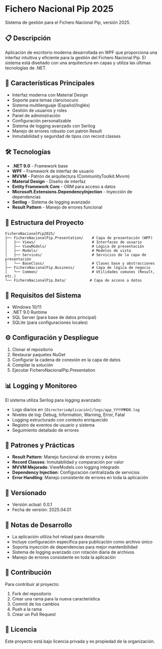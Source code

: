 # Fichero Nacional Pip 2025

Sistema de gestión para el Fichero Nacional Pip, versión 2025.

## 📋 Descripción

Aplicación de escritorio moderna desarrollada en WPF que proporciona una interfaz intuitiva y eficiente para la gestión del Fichero Nacional Pip. El sistema está diseñado con una arquitectura en capas y utiliza las últimas tecnologías de .NET.

## 🚀 Características Principales

- Interfaz moderna con Material Design
- Soporte para temas claro/oscuro
- Sistema multilenguaje (Español/Inglés)
- Gestión de usuarios y roles
- Panel de administración
- Configuración personalizable
- Sistema de logging avanzado con Serilog
- Manejo de errores robusto con patrón Result
- Inmutabilidad y seguridad de tipos con record classes

## 🛠️ Tecnologías

- **.NET 9.0** - Framework base
- **WPF** - Framework de interfaz de usuario
- **MVVM** - Patrón de arquitectura (CommunityToolkit.Mvvm)
- **Material Design** - Diseño de interfaz
- **Entity Framework Core** - ORM para acceso a datos
- **Microsoft.Extensions.DependencyInjection** - Inyección de dependencias
- **Serilog** - Sistema de logging avanzado
- **Result Pattern** - Manejo de errores funcional

## 📁 Estructura del Proyecto

```
FicheroNacionalPip2025/
├── FicheroNacionalPip.Presentation/    # Capa de presentación (WPF)
│   ├── Views/                          # Interfaces de usuario
│   ├── ViewModels/                     # Lógica de presentación
│   ├── Models/                         # Modelos de vista
│   ├── Services/                       # Servicios de la capa de presentación
│   └── BaseClass/                      # Clases base y abstracciones
├── FicheroNacionalPip.Business/        # Capa de lógica de negocio
│   └── Common/                         # Utilidades comunes (Result, etc.)
└── FicheroNacionalPip.Data/           # Capa de acceso a datos
```

## 🔧 Requisitos del Sistema

- Windows 10/11
- .NET 9.0 Runtime
- SQL Server (para base de datos principal)
- SQLite (para configuraciones locales)

## ⚙️ Configuración y Despliegue

1. Clonar el repositorio
2. Restaurar paquetes NuGet
3. Configurar la cadena de conexión en la capa de datos
4. Compilar la solución
5. Ejecutar FicheroNacionalPip.Presentation

## 📊 Logging y Monitoreo

El sistema utiliza Serilog para logging avanzado:
- Logs diarios en `[DirectorioAplicación]/logs/app_YYYYMMDD.log`
- Niveles de log: Debug, Information, Warning, Error, Fatal
- Logging estructurado con contexto enriquecido
- Registro de eventos de usuario y sistema
- Seguimiento detallado de errores

## 🔄 Patrones y Prácticas

- **Result Pattern**: Manejo funcional de errores y éxitos
- **Record Classes**: Inmutabilidad y comparación por valor
- **MVVM Mejorado**: ViewModels con logging integrado
- **Dependency Injection**: Configuración centralizada de servicios
- **Error Handling**: Manejo consistente de errores en toda la aplicación

## 🔄 Versionado

- Versión actual: 0.0.1
- Fecha de versión: 2025.04.01

## 📝 Notas de Desarrollo

- La aplicación utiliza hot reload para desarrollo
- Incluye configuración específica para publicación como archivo único
- Soporta inyección de dependencias para mejor mantenibilidad
- Sistema de logging avanzado con rotación diaria de archivos
- Manejo de errores consistente en toda la aplicación

## 🤝 Contribución

Para contribuir al proyecto:
1. Fork del repositorio
2. Crear una rama para la nueva característica
3. Commit de los cambios
4. Push a la rama
5. Crear un Pull Request

## 📄 Licencia

Este proyecto está bajo licencia privada y es propiedad de la organización.
